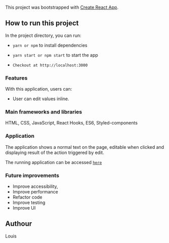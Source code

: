 This project was bootstrapped with [Create React App](https://github.com/facebook/create-react-app).

## How to run this project

In the project directory, you can run:

- `yarn or npm` to install dependencies

- `yarn start or npm start` to start the app

- `Checkout at http://localhost:3000`

### Features

With this application, users can:

- User can edit values inline.


### Main frameworks and libraries

HTML, CSS, JavaScript, React Hooks, ES6, Styled-components

### Application

The application shows a normal text on the page, editable when clicked and displaying result of the action triggered by edit. 

The running application can be accessed [`here`](https://cocky-bassi-e492e5.netlify.app/)

### Future improvements

- Improve accessibility,
- Improve performance
- Refactor code
- Improve testing
- Improve UI

## Authour

Louis
